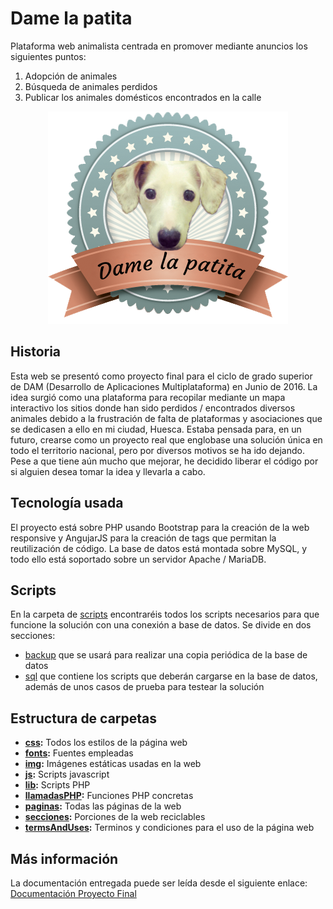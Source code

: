# Dame la patita
Plataforma web animalista centrada en promover mediante anuncios los siguientes puntos:
1. Adopción de animales
2. Búsqueda de animales perdidos
3. Publicar los animales domésticos encontrados en la calle
<p align="center"><img src="img/logoOriginal.png" /></p>

## Historia
Esta web se presentó como proyecto final para el ciclo de grado superior de DAM (Desarrollo de Aplicaciones Multiplataforma) en Junio de 2016.
La idea surgió como una plataforma para recopilar mediante un mapa interactivo los sitios donde han sido perdidos / encontrados diversos animales debido a la frustración de falta de plataformas y asociaciones que se dedicasen a ello en mi ciudad, Huesca.
Estaba pensada para, en un futuro, crearse como un proyecto real que englobase una solución única en todo el territorio nacional, pero por diversos motivos se ha ido dejando.
Pese a que tiene aún mucho que mejorar, he decidido liberar el código por si alguien desea tomar la idea y llevarla a cabo.

## Tecnología usada
El proyecto está sobre PHP usando Bootstrap para la creación de la web responsive y AngujarJS para la creación de tags que permitan la reutilización de código. La base de datos está montada sobre MySQL, y todo ello está soportado sobre un servidor Apache / MariaDB.

## Scripts
En la carpeta de [scripts](scripts) encontraréis todos los scripts necesarios para que funcione la solución con una conexión a base de datos.
Se divide en dos secciones:
- [backup](scripts/backup) que se usará para realizar una copia periódica de la base de datos
- [sql](scripts/sql) que contiene los scripts que deberán cargarse en la base de datos, además de unos casos de prueba para testear la solución

## Estructura de carpetas
- __[css](scripts/css):__ Todos los estilos de la página web
- __[fonts](scripts/fonts):__ Fuentes empleadas
- __[img](scripts/img):__ Imágenes estáticas usadas en la web
- __[js](scripts/js):__ Scripts javascript
- __[lib](scripts/lib):__ Scripts PHP 
- __[llamadasPHP](scripts/llamadasPHP):__ Funciones PHP concretas
- __[paginas](scripts/paginas):__ Todas las páginas de la web
- __[secciones](scripts/secciones):__ Porciones de la web reciclables
- __[termsAndUses](scripts/termsAndUses):__ Terminos y condiciones para el uso de la página web

## Más información
La documentación entregada puede ser leída desde el siguiente enlace:
[Documentación Proyecto Final](doc/Documentacion%20Proyecto%20Final.pdf)



